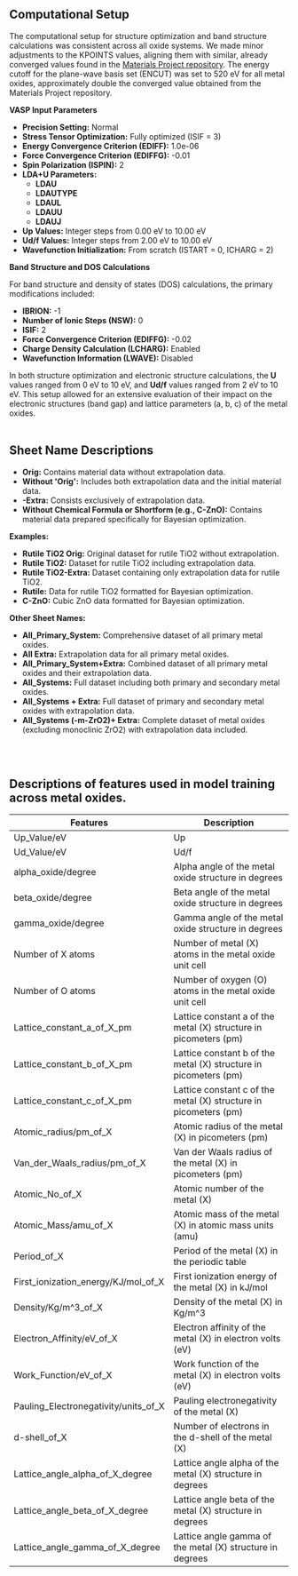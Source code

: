 ## Computational Setup

The computational setup for structure optimization and band structure calculations was consistent across all oxide systems. We made minor adjustments to the KPOINTS values, aligning them with similar, already converged values found in the [Materials Project repository](https://docs.materialsproject.org/methodology/materials-methodology/calculation-details/gga+u-calculations/parameters-and-convergence). The energy cutoff for the plane-wave basis set (ENCUT) was set to 520 eV for all metal oxides, approximately double the converged value obtained from the Materials Project repository. 

**VASP Input Parameters**

- **Precision Setting:** Normal
- **Stress Tensor Optimization:** Fully optimized (ISIF = 3)
- **Energy Convergence Criterion (EDIFF):** 1.0e-06
- **Force Convergence Criterion (EDIFFG):** -0.01
- **Spin Polarization (ISPIN):** 2
- **LDA+U Parameters:** 
  - **LDAU**
  - **LDAUTYPE**
  - **LDAUL**
  - **LDAUU**
  - **LDAUJ**
- **Up Values:** Integer steps from 0.00 eV to 10.00 eV
- **Ud/f Values:** Integer steps from 2.00 eV to 10.00 eV
- **Wavefunction Initialization:** From scratch (ISTART = 0, ICHARG = 2)

**Band Structure and DOS Calculations**

For band structure and density of states (DOS) calculations, the primary modifications included:

- **IBRION:** -1
- **Number of Ionic Steps (NSW):** 0
- **ISIF:** 2
- **Force Convergence Criterion (EDIFFG):** -0.02
- **Charge Density Calculation (LCHARG):** Enabled
- **Wavefunction Information (LWAVE):** Disabled

In both structure optimization and electronic structure calculations, the **U** values ranged from 0 eV to 10 eV, and **Ud/f** values ranged from 2 eV to 10 eV. This setup allowed for an extensive evaluation of their impact on the electronic structures (band gap) and lattice parameters (a, b, c) of the metal oxides.
<br></br>
## Sheet Name Descriptions

- **Orig:** Contains material data without extrapolation data.
- **Without 'Orig':** Includes both extrapolation data and the initial material data.
- **-Extra:** Consists exclusively of extrapolation data.
- **Without Chemical Formula or Shortform (e.g., C-ZnO):** Contains material data prepared specifically for Bayesian optimization.

**Examples:**

- **Rutile TiO2 Orig:** Original dataset for rutile TiO2 without extrapolation.
- **Rutile TiO2:** Dataset for rutile TiO2 including extrapolation data.
- **Rutile TiO2-Extra:** Dataset containing only extrapolation data for rutile TiO2.
- **Rutile:** Data for rutile TiO2 formatted for Bayesian optimization.
- **C-ZnO:** Cubic ZnO data formatted for Bayesian optimization.

**Other Sheet Names:**

- **All_Primary_System:** Comprehensive dataset of all primary metal oxides.
- **All Extra:** Extrapolation data for all primary metal oxides.
- **All_Primary_System+Extra:** Combined dataset of all primary metal oxides and their extrapolation data.
- **All_Systems:** Full dataset including both primary and secondary metal oxides.
- **All_Systems + Extra:** Full dataset of primary and secondary metal oxides with extrapolation data.
- **All_Systems (-m-ZrO2)+ Extra:** Complete dataset of metal oxides (excluding monoclinic ZrO2) with extrapolation data included.

<br></br>
## Descriptions of features used in model training across metal oxides.

| Features                               | Description                                                           |
|----------------------------------------|-----------------------------------------------------------------------|
| Up_Value/eV                            | Up                                                                    |
| Ud_Value/eV                            | Ud/f                                                                  |
| alpha_oxide/degree                     | Alpha angle of the metal oxide structure in degrees                   |
| beta_oxide/degree                      | Beta angle of the metal oxide structure in degrees                    |
| gamma_oxide/degree                     | Gamma angle of the metal oxide structure in degrees                   |
| Number of X atoms                      | Number of metal (X) atoms in the metal oxide unit cell                |
| Number of O atoms                      | Number of oxygen (O) atoms in the metal oxide unit cell               |
| Lattice_constant_a_of_X_pm             | Lattice constant a of the metal (X) structure in picometers (pm)      |
| Lattice_constant_b_of_X_pm             | Lattice constant b of the metal (X) structure in picometers (pm)      |
| Lattice_constant_c_of_X_pm             | Lattice constant c of the metal (X) structure in picometers (pm)      |
| Atomic_radius/pm_of_X                  | Atomic radius of the metal (X) in picometers (pm)                     |
| Van_der_Waals_radius/pm_of_X           | Van der Waals radius of the metal (X) in picometers (pm)              |
| Atomic_No_of_X                         | Atomic number of the metal (X)                                        |
| Atomic_Mass/amu_of_X                   | Atomic mass of the metal (X) in atomic mass units (amu)               |
| Period_of_X                            | Period of the metal (X) in the periodic table                         |
| First_ionization_energy/KJ/mol_of_X    | First ionization energy of the metal (X) in kJ/mol                    |
| Density/Kg/m^3_of_X                    | Density of the metal (X) in Kg/m^3                                    |
| Electron_Affinity/eV_of_X              | Electron affinity of the metal (X) in electron volts (eV)             |
| Work_Function/eV_of_X                  | Work function of the metal (X) in electron volts (eV)                 |
| Pauling_Electronegativity/units_of_X   | Pauling electronegativity of the metal (X)                            |
| d-shell_of_X                           | Number of electrons in the d-shell of the metal (X)                   |
| Lattice_angle_alpha_of_X_degree        | Lattice angle alpha of the metal (X) structure in degrees             |
| Lattice_angle_beta_of_X_degree         | Lattice angle beta of the metal (X) structure in degrees              |
| Lattice_angle_gamma_of_X_degree        | Lattice angle gamma of the metal (X) structure in degrees             |
